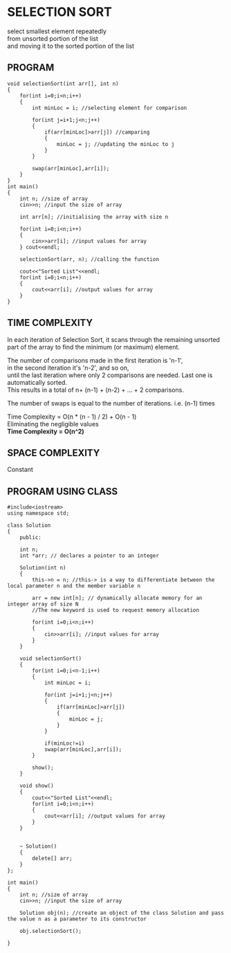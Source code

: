 # SELECTION SORT  

select smallest element repeatedly <br>
from unsorted portion of the list <br>
and moving it to the sorted portion of the list

## PROGRAM

```
void selectionSort(int arr[], int n)
{
    for(int i=0;i<n;i++)
    {
        int minLoc = i; //selecting element for comparison
        
        for(int j=i+1;j<n;j++)
        {
            if(arr[minLoc]>arr[j]) //camparing
            {
                minLoc = j; //updating the minLoc to j
            }
        }
        
        swap(arr[minLoc],arr[i]);
    }
}
int main()
{
    int n; //size of array
    cin>>n; //input the size of array
    
    int arr[n]; //initialising the array with size n
    
    for(int i=0;i<n;i++)
    {
        cin>>arr[i]; //input values for array
    } cout<<endl;
    
    selectionSort(arr, n); //calling the function
    
    cout<<"Sorted List"<<endl;
    for(int i=0;i<n;i++)
    {
        cout<<arr[i]; //output values for array
    }
}
```

## TIME COMPLEXITY

In each iteration of Selection Sort, it scans through the remaining unsorted part of the array to find the minimum (or maximum) element. 

The number of comparisons made in the first iteration is 'n-1', <br>
in the second iteration it's 'n-2', and so on, <br>
until the last iteration where only 2 comparisons are needed. Last one is automatically sorted. <br>
This results in a total of n+ (n-1) + (n-2) + ... + 2 comparisons.

The number of swaps is equal to the number of iterations. i.e. (n-1) times

Time Complexity = O(n * (n - 1) / 2) + O(n - 1) <br>
Eliminating the negligible values <br>
**Time Complexity = O(n^2)**

## SPACE COMPLEXITY 
Constant


## PROGRAM USING CLASS

```
#include<iostream>
using namespace std;

class Solution
{
    public:
    
    int n;
    int *arr; // declares a pointer to an integer
    
    Solution(int n)
    {
        this->n = n; //this-> is a way to differentiate between the local parameter n and the member variable n
        
        arr = new int[n]; // dynamically allocate memory for an integer array of size N
        //The new keyword is used to request memory allocation
        
        for(int i=0;i<n;i++)
        {
            cin>>arr[i]; //input values for array
        } 
    }
    
    void selectionSort()
    {
        for(int i=0;i<n-1;i++)
        {
            int minLoc = i;
            
            for(int j=i+1;j<n;j++)
            {
                if(arr[minLoc]>arr[j])
                {
                    minLoc = j;
                }
            }
            
            if(minLoc!=i)
            swap(arr[minLoc],arr[i]);
        }
        
        show();
    }
    
    void show()
    {
        cout<<"Sorted List"<<endl;
        for(int i=0;i<n;i++)
        {
            cout<<arr[i]; //output values for array
        }
    }

    
    ~ Solution()
    {
        delete[] arr;
    }
};

int main()
{
    int n; //size of array
    cin>>n; //input the size of array
    
    Solution obj(n); //create an object of the class Solution and pass the value n as a parameter to its constructor
    
    obj.selectionSort();
    
}
```
